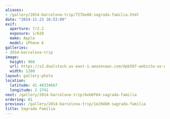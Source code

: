 ```yaml
---
aliases:
- /gallery/2014-barcelona-trip/f27be80-sagrada-familia.html
date: "2014-11-23 16:53:09"
exif:
  aperture: f/2.2
  exposure: 1/628
  make: Apple
  model: iPhone 6
galleries:
- 2014-barcelona-trip
image:
  height: 960
  url: https://s3.dualstack.us-east-1.amazonaws.com/dpb587-website-us-east-1/asset/gallery/2014-barcelona-trip/f27be80-sagrada-familia~1280.jpg
  width: 1280
layout: gallery-photo
location:
  latitude: 41.40334667
  longitude: 2.1741
next: /gallery/2014-barcelona-trip/beb0f64-sagrada-familia
ordering: 81
previous: /gallery/2014-barcelona-trip/1e204b0-sagrada-familia
title: Sagrada Família
---
```

